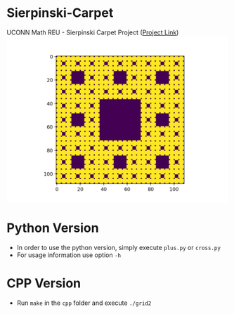# Sierpinski-Carpet
UCONN Math REU - Sierpinski Carpet Project ([Project Link](https://mathreu.uconn.edu/projects/fractals/))
![Visual for Level 3 Plus Graph Approximation](imgs/plus31-level3-carpet.png)

# Python Version

- In order to use the python version, simply execute `plus.py` or `cross.py`
- For usage information use option `-h`

# CPP Version

- Run `make` in the `cpp` folder and execute `./grid2`
